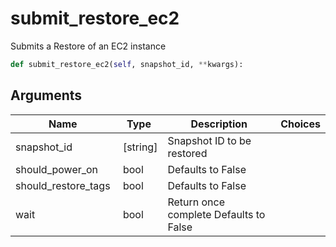 # submit_restore_ec2

Submits a Restore of an EC2 instance

```py
def submit_restore_ec2(self, snapshot_id, **kwargs):
```

## Arguments

| Name        | Type | Description                                                                 | Choices |
|-------------|------|-----------------------------------------------------------------------------|---------|
| snapshot_id  | [string] | Snapshot ID to be restored |  |
| should_power_on  | bool | Defaults to False |  |
| should_restore_tags  | bool | Defaults to False |  |
| wait  | bool | Return once complete Defaults to False |  |





